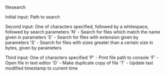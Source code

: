 filesearch

Initial input: Path to search

Second input: One of characters specified, followed by a whitespace, followed by search parameters
	'N' - Search for files which match the name given in 	parameters
	'E' - Search for files with extension given by parameters
	'S' - Search for files with sizes greater than a certain 	size in bytes, given by parameters

Third input: One of characters specified
	'P' - Print file path to console
	'F' - Open file in text editor
	'D' - Make duplicate copy of file
	'T' - Update last modified timestamp to current time	